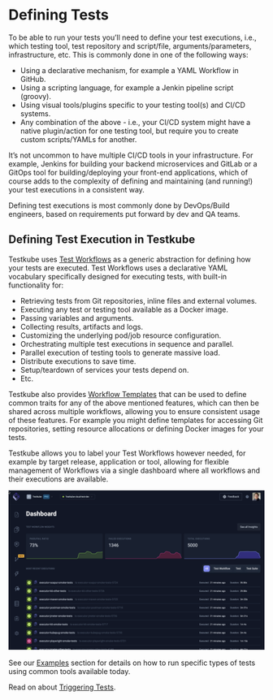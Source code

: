 # Defining Tests

To be able to run your tests you’ll need to define your test executions, i.e., which testing tool, test repository and script/file, arguments/parameters, infrastructure, etc. This is commonly done in one of the following ways:

- Using a declarative mechanism, for example a YAML Workflow in GitHub.
- Using a scripting language, for example a Jenkin pipeline script (groovy).
- Using visual tools/plugins specific to your testing tool(s) and CI/CD systems.
- Any combination of the above - i.e., your CI/CD system might have a native plugin/action for one testing tool, but require you to create custom scripts/YAMLs for another.

It’s not uncommon to have multiple CI/CD tools in your infrastructure. For example, Jenkins for building your backend microservices and GitLab or a GitOps tool for building/deploying your front-end applications, which of course adds to the complexity of defining and maintaining (and running!) your test executions in a consistent way. 

Defining test executions is most commonly done by DevOps/Build engineers, based on requirements put forward by dev and QA teams.

## Defining Test Execution in Testkube

Testkube uses [Test Workflows](../articles/test-workflows.md) as a generic abstraction for defining how your tests are executed. Test Workflows uses a declarative YAML vocabulary specifically designed for executing tests, with built-in functionality for: 

- Retrieving tests from Git repositories, inline files and external volumes.
- Executing any test or testing tool available as a Docker image.
- Passing variables and arguments.
- Collecting results, artifacts and logs.
- Customizing the underlying pod/job resource configuration. 
- Orchestrating multiple test executions in sequence and parallel.
- Parallel execution of testing tools to 
generate massive load.
- Distribute executions to save time. 
- Setup/teardown of services your tests depend on.
- Etc.

Testkube also provides [Workflow Templates](../articles/test-workflow-templates.md) that can be used to define common traits for any of the above mentioned features, which can then be shared across multiple workflows, allowing you to ensure consistent usage of these features. For example you might define templates for accessing Git repositories, setting resource allocations or defining Docker images for your tests.

Testkube allows you to label your Test Workflows however needed, for example by target release, application or tool, allowing for flexible management of Workflows via a single dashboard where all workflows and their executions are available.

![Dashboard](../img/concepts-dashboard.png)

See our [Examples](../articles/test-workflows-examples-basics.md) section for details on how to run specific types of tests using common tools available today.

Read on about [Triggering Tests](../articles/triggering-tests.md).


